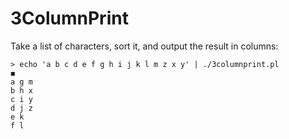 # 3ColumnPrint

Take a list of characters, sort it, and output the result in columns:

	> echo 'a b c d e f g h i j k l m z x y' | ./3columnprint.pl                                                                                                          ◼
	a g m
	b h x
	c i y
	d j z
	e k
	f l
